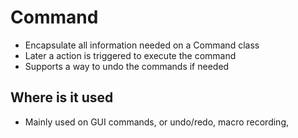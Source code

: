 # Command

* Encapsulate all information needed on a Command class
* Later a action is triggered to execute the command
* Supports a way to undo the commands if needed

## Where is it used

* Mainly used on GUI commands, or undo/redo, macro recording, 
